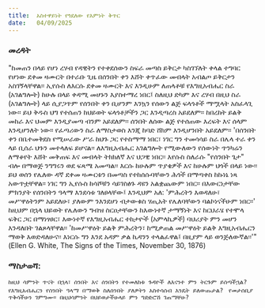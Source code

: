 ```yaml
---
title:  አስተዋይነት የጎደለው የእምነት ቅጥር
date:   04/09/2025
---
```


### መረዳት

"ከመጠን በላይ የሆነ ረሃብ የዳዊትን የተቀደሰውን ስፍራ መጣስ ይቅርታ ካስገኘለት ቀላል ተግባር የሆነው ደቀመ ዛሙርት በተራቡ ጊዜ በሰንበት ቀን እሸት ቀጥፈው መብላት አብልጦ ይቅርታን አስገኝላቸዋል፡፡ ኢየሱስ ለእርሱ ደቀመ ዛሙርት እና እንዲሁም ለጠላቶቹ የእግዚአብሔር ስራ (አገልግሎት) ከሁሉ በላይ ቀዳሚ መሆኑን እያስተማረ ነበር፤ ስለዚህ ድካም እና ረሃብ በዚህ ስራ (አገልግሎት) ላይ ሲያጋጥም የሰንበት ቀን ቢሆንም እንኳን የሰውን ልጅ ፍላጎቶች ማሟላት አስፈላጊ ነው፡፡
ይህ ቅዱስ ህግ የተሰጠን ከህይወት ፍላጎቶቻችን ጋር እንዲጣረስ አይደለም፡፡ ከበረከት ይልቅ መከራ እና ህመም እንዲያመጣ ብንም አይደለም፡፡ ሰንበት ለሰው ልጅ የተሰጠው እረፍት እና ሰላም እንዲሆንለት ነው፡፡ የፈጣሪውን ስራ ለማስታወስ እንጂ ከባድ ሸክም እንዲሆንበት አይደለም፡፡
'በሰንበት ቀን በቤተመቅደስ የሚሠራው ሥራ ከህጉ ጋር የተስማማ ነበር፣ ነገር ግን ተመሳሳይ ስራ በሌላ ተራ ቀን ላይ ቢሰራ ህጉን መተላለፍ ይሆናል፡፡ ለእግዚአብሔር አገልግሎት የሚውለውን የሰውነት ጥንካሬን ለማቆየት እሸት መቅጠፍ እና መብላት ትክክለኛ እና ህጋዊ ነበር፡፡ እየሱስ ስለራሱ "የሰንበት ጌታ" ብሎ በማወጅ ንግግሩን ወደ ፍጻሜ አመጣል፡፡ እርሱ ከሁሉም ጥያቄዎች እና ከሁሉም ህጎች በላይ ነው፡፡ ይህ ወሰን የሌለው ዳኛ ደቀመ ዛሙርቱን በመጣስ የተከሰሱባቸውን ሕጎች በማጣቀስ ከኩነኔ ነጻ አውጥቷቸዋል፡፡ ነገር ግን ኢየሱስ ከሳሾቹን ሳይገስፅጉ ዳዩን አልቋጨውም ነበር፡፡ በእውርነታቸው ምክንያት የሰንበትን ዓላማ እንደሳቱ ገለፀላቸው፤ እንዲህም አለ: 'ምሕረትን እወዳለሁ፣ መሥዋዕትንም አይደለሁ፣ ያለውም ንእንደሆነ ብታውቁስ ሃጢአት የሌለባቸውን ባልኮነናችሁም ነበር፡፡'
ከዚህም በኋላ ህይወት የሌለውን ግብዝ ስርዐታቸውን ከእውነተኛ ታማኝነት እና ከርህራሄ የተሞላ ፍቅር ጋር በማነፃፀር፣ እውነተኛ የእግዚአብሔር ተከታዮች (አምላኪዎች) ባህሪያት ምን መሆን እንዳለበት ገልጾላቸዋል፡፡ 'ከመሥዋዕት ይልቅ ምሕረትን፣ ከሚቃጠል መሥዋዕት ይልቅ እግዚአብሔርን ማወቅ እወድዳለሁና፡፡ እነርሱ ግን እንደ አዳም ቃል ኪዳንን ተላልፈዋል፤ በዚያም ላይ ወንጅለውኛል፡፡'" (Ellen G. White, The Signs of the Times, November 30, 1876)

### ማስታወሻ:

`ከዚህ ሳምንት ጥናት በኋላ፣ ሰንበት እና ሰንበትን የተመለከቱ ጉዳዮች ለእናንተ ምን ትርጉም ይሰጣችኋል?
`
`የእግዚአብሔርን የሰንበት ዓላማ በማወቅ ስለሰንበት ያለዎትን አስተሳሰብ እንዴት ይለውጡታል?
`
`የመታሰቢያ ጥቅሳችሁን ገምግሙ። በዚህሳምንት በህይወታችሁላይ ምን ግድድሮሽ ገጠማቸሁ?
`